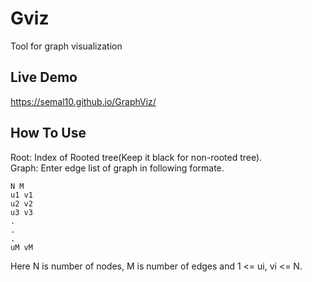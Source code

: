 # Gviz
Tool for graph visualization
## Live Demo
https://semal10.github.io/GraphViz/
## How To Use
Root: Index of Rooted tree(Keep it black for non-rooted tree).<br />
Graph: Enter edge list of graph in following formate.
```
N M
u1 v1
u2 v2
u3 v3
.
.
.
uM vM
```
Here N is number of nodes, M is number of edges and 1 <= ui, vi <= N. 
